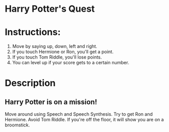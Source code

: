 # Harry Potter's Quest
 
 
# Instructions: 
 
1. Move by saying up, down, left and right.
2. If you touch Hermione or Ron, you'll get a point.
3. If you touch Tom Riddle, you'll lose points.
4. You can level up if your score gets to a certain number.
 
# Description
 
## Harry Potter is on a mission!
Move around using Speech and Speech Synthesis. Try to get Ron and Hermione. Avoid Tom Riddle. If you're off the floor, it will show you are on a broomstick. 
